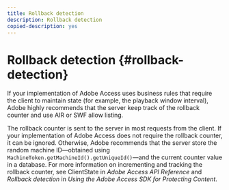 ```yaml
---
title: Rollback detection
description: Rollback detection
copied-description: yes
---
```


# Rollback detection {#rollback-detection}

If your implementation of Adobe Access uses business rules that require the client to maintain state (for example, the playback window interval), Adobe highly recommends that the server keep track of the rollback counter and use AIR or SWF allow listing.

The rollback counter is sent to the server in most requests from the client. If your implementation of Adobe Access does not require the rollback counter, it can be ignored. Otherwise, Adobe recommends that the server store the random machine ID—obtained using `MachineToken.getMachineId().getUniqueId()`—and the current counter value in a database. For more information on incrementing and tracking the rollback counter, see ClientState in *Adobe Access API Reference* and *Rollback detection* in *Using the Adobe Access SDK for Protecting Content*.
